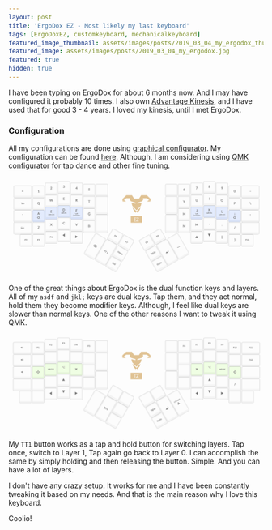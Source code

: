 ```yaml
---
layout: post
title: 'ErgoDox EZ - Most likely my last keyboard'
tags: [ErgoDoxEZ, customkeyboard, mechanicalkeyboard]
featured_image_thumbnail: assets/images/posts/2019_03_04_my_ergodox_thumbnail.jpg
featured_image: assets/images/posts/2019_03_04_my_ergodox.jpg
featured: true
hidden: true
---
```


I have been typing on ErgoDox for about 6 months now. And I may have configured it probably 10 times. I also own <a href="https://kinesis-ergo.com/shop/advantage2/" target="_blank">Advantage Kinesis</a>, and I have used that for good 3 - 4 years. I loved my kinesis, until I met ErgoDox.

<!--more-->

### Configuration

All my configurations are done using <a href="https://configure.ergodox-ez.com/layouts/default/latest/0" target="_blank">graphical configurator</a>. My configuration can be found <a href="https://configure.ergodox-ez.com/layouts/XjY9/latest/0" target="_blank">here</a>. Although, I am considering using <a href="https://github.com/qmk/qmk_configurator" target="_blank">QMK configurator</a> for tap dance and other fine tuning. 

![](assets/images/posts/2019_03_04_ergodox_layer_1.png)

One of the great things about ErgoDox is the dual function keys and layers. All of my `asdf` and `jkl;` keys are dual keys. Tap them, and they act normal, hold them they become modifier keys. Although, I feel like dual keys are slower than normal keys. One of the other reasons I want to tweak it using QMK.

![](assets/images/posts/2019_03_04_ergodox_layer_2.png)

My `TT1` button works as a tap and hold button for switching layers. Tap once, switch to Layer 1, Tap again go back to Layer 0. I can accomplish the same by simply holding and then releasing the button. Simple. And you can have a lot of layers. 

I don't have any crazy setup. It works for me and I have been constantly tweaking it based on my needs. And that is the main reason why I love this keyboard.

Coolio!

